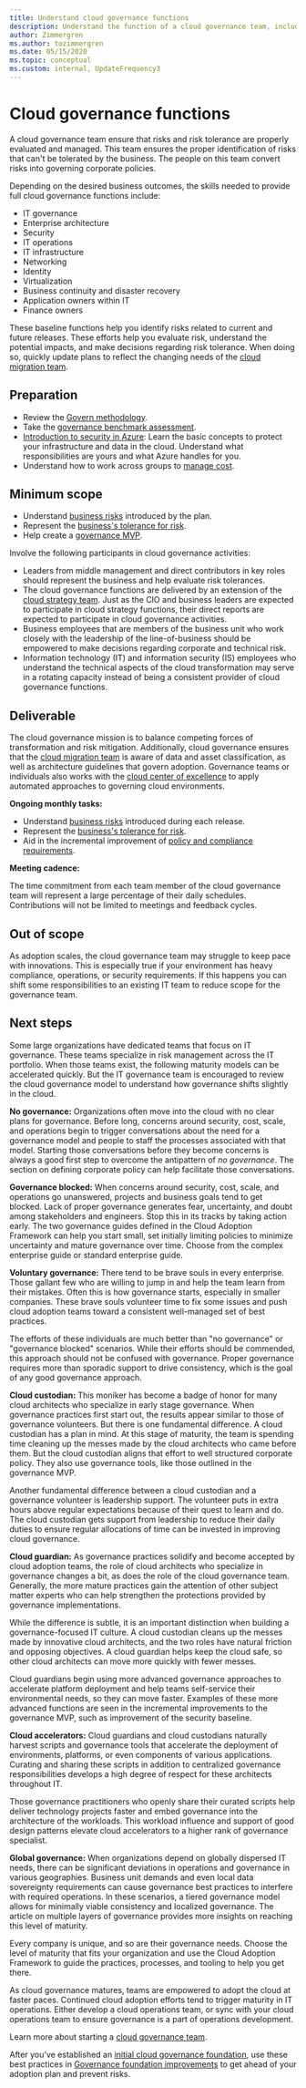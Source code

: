 ```yaml
---
title: Understand cloud governance functions
description: Understand the function of a cloud governance team, including the source, the scope, and the deliverable.
author: Zimmergren
ms.author: tozimmergren
ms.date: 05/15/2020
ms.topic: conceptual
ms.custom: internal, UpdateFrequency3
---
```


<!-- docutune:ignore IS -->

# Cloud governance functions

A cloud governance team ensure that risks and risk tolerance are properly evaluated and managed. This team ensures the proper identification of risks that can't be tolerated by the business. The people on this team convert risks into governing corporate policies.

Depending on the desired business outcomes, the skills needed to provide full cloud governance functions include:

- IT governance
- Enterprise architecture
- Security
- IT operations
- IT infrastructure
- Networking
- Identity
- Virtualization
- Business continuity and disaster recovery
- Application owners within IT
- Finance owners

These baseline functions help you identify risks related to current and future releases. These efforts help you evaluate risk, understand the potential impacts, and make decisions regarding risk tolerance. When doing so, quickly update plans to reflect the changing needs of the [cloud migration team](./cloud-migration.md).

## Preparation

- Review the [Govern methodology](../govern/index.md).
- Take the [governance benchmark assessment](/assessments/b1891add-7646-4d60-a875-32a4ab26327e/).
- [Introduction to security in Azure](/training/modules/protect-against-security-threats-azure/): Learn the basic concepts to protect your infrastructure and data in the cloud. Understand what responsibilities are yours and what Azure handles for you.
- Understand how to work across groups to [manage cost](./cost-conscious-organization.md).

## Minimum scope

- Understand [business risks](../govern/policy-compliance/risk-tolerance.md) introduced by the plan.
- Represent the [business's tolerance for risk](../govern/policy-compliance/risk-tolerance.md).
- Help create a [governance MVP](../govern/guides/index.md).

Involve the following participants in cloud governance activities:

- Leaders from middle management and direct contributors in key roles should represent the business and help evaluate risk tolerances.
- The cloud governance functions are delivered by an extension of the [cloud strategy team](./cloud-strategy.md). Just as the CIO and business leaders are expected to participate in cloud strategy functions, their direct reports are expected to participate in cloud governance activities.
- Business employees that are members of the business unit who work closely with the leadership of the line-of-business should be empowered to make decisions regarding corporate and technical risk.
- Information technology (IT) and information security (IS) employees who understand the technical aspects of the cloud transformation may serve in a rotating capacity instead of being a consistent provider of cloud governance functions.

## Deliverable

The cloud governance mission is to balance competing forces of transformation and risk mitigation. Additionally, cloud governance ensures that the [cloud migration team](./cloud-migration.md) is aware of data and asset classification, as well as architecture guidelines that govern adoption. Governance teams or individuals also works with the [cloud center of excellence](./cloud-center-of-excellence.md) to apply automated approaches to governing cloud environments.

**Ongoing monthly tasks:**

- Understand [business risks](../govern/policy-compliance/risk-tolerance.md) introduced during each release.
- Represent the [business's tolerance for risk](../govern/policy-compliance/risk-tolerance.md).
- Aid in the incremental improvement of [policy and compliance requirements](../govern/policy-compliance/index.md).

**Meeting cadence:**

The time commitment from each team member of the cloud governance team will represent a large percentage of their daily schedules. Contributions will not be limited to meetings and feedback cycles.

## Out of scope

As adoption scales, the cloud governance team may struggle to keep pace with innovations. This is especially true if your environment has heavy compliance, operations, or security requirements. If this happens you can shift some responsibilities to an existing IT team to reduce scope for the governance team.

## Next steps

Some large organizations have dedicated teams that focus on IT governance. These teams specialize in risk management across the IT portfolio. When those teams exist, the following maturity models can be accelerated quickly. But the IT governance team is encouraged to review the cloud governance model to understand how governance shifts slightly in the cloud.

**No governance:** Organizations often move into the cloud with no clear plans for governance. Before long, concerns around security, cost, scale, and operations begin to trigger conversations about the need for a governance model and people to staff the processes associated with that model. Starting those conversations before they become concerns is always a good first step to overcome the antipattern of *no governance*. The section on defining corporate policy can help facilitate those conversations.

**Governance blocked:** When concerns around security, cost, scale, and operations go unanswered, projects and business goals tend to get blocked. Lack of proper governance generates fear, uncertainty, and doubt among stakeholders and engineers. Stop this in its tracks by taking action early. The two governance guides defined in the Cloud Adoption Framework can help you start small, set initially limiting policies to minimize uncertainty and mature governance over time. Choose from the complex enterprise guide or standard enterprise guide.

**Voluntary governance:** There tend to be brave souls in every enterprise. Those gallant few who are willing to jump in and help the team learn from their mistakes. Often this is how governance starts, especially in smaller companies. These brave souls volunteer time to fix some issues and push cloud adoption teams toward a consistent well-managed set of best practices.

The efforts of these individuals are much better than "no governance" or "governance blocked" scenarios. While their efforts should be commended, this approach should not be confused with governance. Proper governance requires more than sporadic support to drive consistency, which is the goal of any good governance approach.

**Cloud custodian:** This moniker has become a badge of honor for many cloud architects who specialize in early stage governance. When governance practices first start out, the results appear similar to those of governance volunteers. But there is one fundamental difference. A cloud custodian has a plan in mind. At this stage of maturity, the team is spending time cleaning up the messes made by the cloud architects who came before them. But the cloud custodian aligns that effort to well structured corporate policy. They also use governance tools, like those outlined in the governance MVP.

Another fundamental difference between a cloud custodian and a governance volunteer is leadership support. The volunteer puts in extra hours above regular expectations because of their quest to learn and do. The cloud custodian gets support from leadership to reduce their daily duties to ensure regular allocations of time can be invested in improving cloud governance.

**Cloud guardian:** As governance practices solidify and become accepted by cloud adoption teams, the role of cloud architects who specialize in governance changes a bit, as does the role of the cloud governance team. Generally, the more mature practices gain the attention of other subject matter experts who can help strengthen the protections provided by governance implementations.

While the difference is subtle, it is an important distinction when building a governance-focused IT culture. A cloud custodian cleans up the messes made by innovative cloud architects, and the two roles have natural friction and opposing objectives. A cloud guardian helps keep the cloud safe, so other cloud architects can move more quickly with fewer messes.

Cloud guardians begin using more advanced governance approaches to accelerate platform deployment and help teams self-service their environmental needs, so they can move faster. Examples of these more advanced functions are seen in the incremental improvements to the governance MVP, such as improvement of the security baseline.

**Cloud accelerators:** Cloud guardians and cloud custodians naturally harvest scripts and governance tools that accelerate the deployment of environments, platforms, or even components of various applications. Curating and sharing these scripts in addition to centralized governance responsibilities develops a high degree of respect for these architects throughout IT.

Those governance practitioners who openly share their curated scripts help deliver technology projects faster and embed governance into the architecture of the workloads. This workload influence and support of good design patterns elevate cloud accelerators to a higher rank of governance specialist.

**Global governance:** When organizations depend on globally dispersed IT needs, there can be significant deviations in operations and governance in various geographies. Business unit demands and even local data sovereignty requirements can cause governance best practices to interfere with required operations. In these scenarios, a tiered governance model allows for minimally viable consistency and localized governance. The article on multiple layers of governance provides more insights on reaching this level of maturity.

Every company is unique, and so are their governance needs. Choose the level of maturity that fits your organization and use the Cloud Adoption Framework to guide the practices, processes, and tooling to help you get there.

As cloud governance matures, teams are empowered to adopt the cloud at faster paces. Continued cloud adoption efforts tend to trigger maturity in IT operations. Either develop a cloud operations team, or sync with your cloud operations team to ensure governance is a part of operations development.

Learn more about starting a [cloud governance team](../get-started/team/cloud-governance.md).

After you've established an [initial cloud governance foundation](../govern/initial-foundation.md), use these best practices in [Governance foundation improvements](../govern/foundation-improvements.md) to get ahead of your adoption plan and prevent risks.
